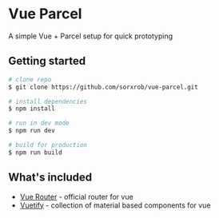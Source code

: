 # Vue Parcel

A simple Vue + Parcel setup for quick prototyping

## Getting started

``` bash
# clone repo
$ git clone https://github.com/sorxrob/vue-parcel.git

# install dependencies
$ npm install

# run in dev mode
$ npm run dev

# build for production
$ npm run build
```

## What's included
* [Vue Router](https://router.vuejs.org) - official router for vue
* [Vuetify](https://vuetifyjs.com/) - collection of material based components for vue


